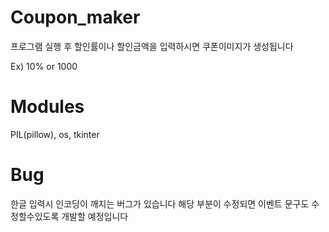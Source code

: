 # Coupon_maker
프로그램 실행 후 할인률이나 할인금액을 입력하시면 쿠폰이미지가 생성됩니다

Ex) 10% or 1000

# Modules
PIL(pillow), os, tkinter

# Bug
한글 입력시 인코딩이 깨지는 버그가 있습니다 해당 부분이 수정되면 이벤트 문구도 수정할수있도록 개발할 예정입니다
